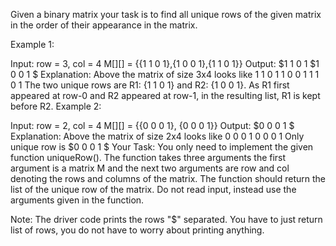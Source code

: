 Given a binary matrix your task is to find all unique rows of the given matrix in the order of their appearance in the matrix.

Example 1:

Input:
row = 3, col = 4 
M[][] = {{1 1 0 1},{1 0 0 1},{1 1 0 1}}
Output: $1 1 0 1 $1 0 0 1 $
Explanation: Above the matrix of size 3x4
looks like
1 1 0 1
1 0 0 1
1 1 0 1
The two unique rows are R1: {1 1 0 1} and R2: {1 0 0 1}. 
As R1 first appeared at row-0 and R2 appeared at row-1, in the resulting list, R1 is kept before R2.
Example 2:

Input:
row = 2, col = 4 
M[][] = {{0 0 0 1}, {0 0 0 1}}
Output: $0 0 0 1 $
Explanation: Above the matrix of size 2x4
looks like
0 0 0 1
0 0 0 1
Only unique row is $0 0 0 1 $
Your Task:
You only need to implement the given function uniqueRow(). The function takes three arguments the first argument is a matrix M and the next two arguments are row and col denoting the rows and columns of the matrix. The function should return the list of the unique row of the matrix. Do not read input, instead use the arguments given in the function.

Note: The driver code prints the rows "$" separated. You have to just return list of rows, you do not have to worry about printing anything.